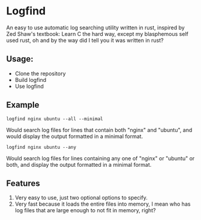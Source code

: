 # Logfind

An easy to use automatic log searching utility written in rust, inspired by Zed Shaw's textbook: Learn C the hard way, except my blasphemous self used rust, oh and by the way did I tell you it was written in rust?

## Usage:  
- Clone the repository
- Build logfind
- Use logfind

## Example

```shell
logfind nginx ubuntu --all --minimal
```

Would search log files for lines that contain both "nginx" and "ubuntu", and would display the output formatted in a minimal format.

```shell
logfind nginx ubuntu --any
```

Would search log files for lines containing any one of "nginx" or "ubuntu" or both, and display the output formatted in a minimal format.

## Features
1. Very easy to use, just two optional options to specify.
2. Very fast because it loads the entire files into memory, I mean who has log files that are large enough to not fit in memory, right?